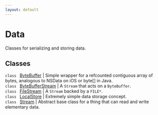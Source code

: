 ```yaml
---
layout: default
---
```


# Data

Classes for serializing and storing data.

## Classes

`class ` [ByteBuffer](todo) | 
Simple wrapper for a refcounted contiguous array of bytes, analogous to NSData on iOS or byte[] in Java.     
`class ` [ByteBufferStream](todo) | 
A `Stream` that acts on a `ByteBuffer`.     
`class ` [FileStream](todo) | 
A `Stream` backed by a `FILE*`.     
`class ` [LocalStore](todo) | 
Extremely simple data storage concept.     
`class ` [Stream](todo) | 
Abstract base class for a thing that can read and write elementary data.     
